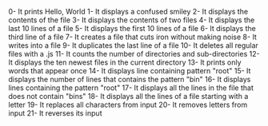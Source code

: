 0- It prints Hello, World
1- It displays a confused smiley
2- It displays the contents of the file
3- It displays the contents of two files
4- It displays the last 10 lines of a file
5- It displays the first 10 lines of a file
6- It displays the third line of a file
7- It creates a file that cuts iron without making noise
8- It writes into a file
9- It duplicates the last line of a file
10- It deletes all regular files with a .js
11- It counts the number of directories and sub-directories
12- It displays the ten newest files in the current directory
13- It prints only words that appear once
14- It displays line containing pattern "root"
15- It displays the number of lines that contains the pattern "bin"
16- It displays lines containing the pattern "root"
17- It displays all the lines in the file that does not contain "bins"
18- It displays all the lines of a file starting with a letter
19- It replaces all characters from input
20- It removes letters from input
21- It reverses its input
